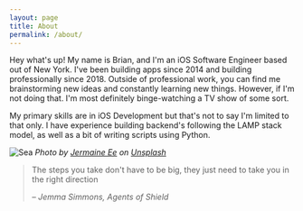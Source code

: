 ```yaml
---
layout: page
title: About
permalink: /about/
---
```


Hey what's up! My name is Brian, and I'm an iOS Software Engineer based out of New York. I've been building apps since 2014 and building professionally since 2018. Outside of professional work, you can find me brainstorming new ideas and constantly learning new things. However, if I'm not doing that. I'm most definitely binge-watching a TV show of some sort.

My primary skills are in iOS Development but that's not to say I'm limited to that only. I have experience building backend's following the LAMP stack model, as well as a bit of writing scripts using Python.

![Sea]({{site.baseurl}}/images/jermaine-ee-unsplash.jpg)
*Photo by [Jermaine Ee](https://unsplash.com/photos/A2CChTZvzTE) on [Unsplash](https://unsplash.com/)*

> The steps you take don't have to be big, they just need to take you in the right direction
>
> <cite>– Jemma Simmons, Agents of Shield</cite>